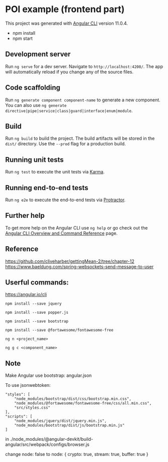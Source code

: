 # POI example (frontend part)

This project was generated with [Angular CLI](https://github.com/angular/angular-cli) version 11.0.4.

* npm install
* npm start

## Development server

Run `ng serve` for a dev server. Navigate to `http://localhost:4200/`. The app will automatically reload if you change any of the source files.

## Code scaffolding

Run `ng generate component component-name` to generate a new component. You can also use `ng generate directive|pipe|service|class|guard|interface|enum|module`.

## Build

Run `ng build` to build the project. The build artifacts will be stored in the `dist/` directory. Use the `--prod` flag for a production build.

## Running unit tests

Run `ng test` to execute the unit tests via [Karma](https://karma-runner.github.io).

## Running end-to-end tests

Run `ng e2e` to execute the end-to-end tests via [Protractor](http://www.protractortest.org/).

## Further help

To get more help on the Angular CLI use `ng help` or go check out the [Angular CLI Overview and Command Reference](https://angular.io/cli) page.

## Reference

https://github.com/cliveharber/gettingMean-2/tree/chapter-12
https://www.baeldung.com/spring-websockets-send-message-to-user

## Userful commands:

https://angular.io/cli

```
npm install --save jquery

npm install --save popper.js

npm install --save bootstrap

npm install --save @fortawesome/fontawesome-free

ng n <project_name>

ng g c <component_name>
```

## Note

Make Angular use bootstrap:
angular.json

To use jsonwebtoken:
```
"styles": [
    "node_modules/bootstrap/dist/css/bootstrap.min.css",
    "node_modules/@fortawesome/fontawesome-free/css/all.min.css",
    "src/styles.css"
],
"scripts": [
    "node_modules/jquery/dist/jquery.min.js",
    "node_modules/bootstrap/dist/js/bootstrap.min.js" 
]
```

in ./node_modules/@angular-devkit/build-angular/src/webpack/configs/browser.js

change 
node: false
to
node: { crypto: true, stream: true, buffer: true }
